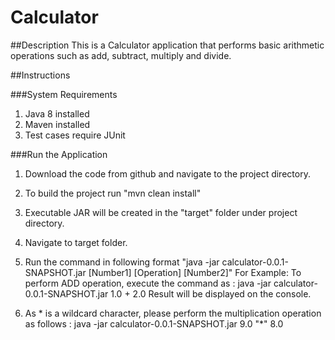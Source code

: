 # Calculator

##Description
This is a Calculator application that performs basic arithmetic operations such as add, subtract, multiply and divide. 

##Instructions

###System Requirements

1. Java 8 installed
2. Maven installed
3. Test cases require JUnit

###Run the Application

1. Download the code from github and navigate to the project directory.
2. To build the project run
		 "mvn clean install"

3. Executable JAR will be created in the "target" folder under project directory.
4. Navigate to target folder.
5. Run the command in following format "java -jar calculator-0.0.1-SNAPSHOT.jar [Number1] [Operation] [Number2]"
   For Example:
   To perform ADD operation, execute the command as : java -jar calculator-0.0.1-SNAPSHOT.jar 1.0 + 2.0
   Result will be displayed on the console.
6. As * is a wildcard character, please perform the multiplication operation as follows :
   java -jar calculator-0.0.1-SNAPSHOT.jar 9.0 "*" 8.0

